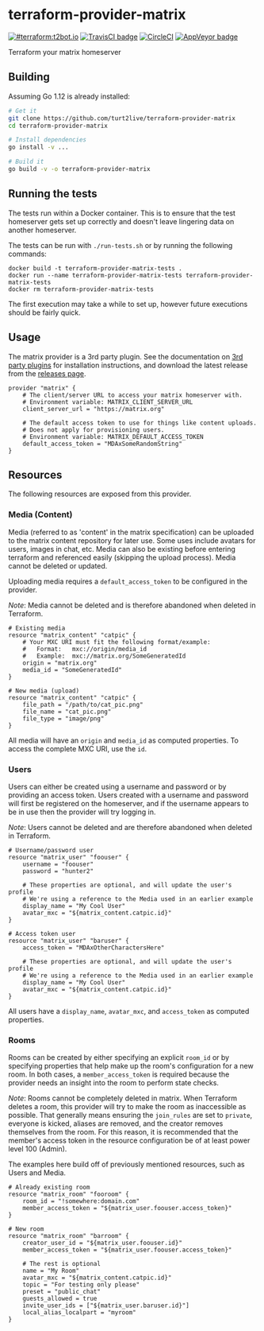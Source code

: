 # terraform-provider-matrix

[![#terraform:t2bot.io](https://img.shields.io/badge/matrix-%23terraform:t2bot.io-brightgreen.svg)](https://matrix.to/#/#terraform:t2bot.io)
[![TravisCI badge](https://travis-ci.org/turt2live/terraform-provider-matrix.svg?branch=master)](https://travis-ci.org/turt2live/terraform-provider-matrix)
[![CircleCI](https://circleci.com/gh/turt2live/terraform-provider-matrix/tree/master.svg?style=svg)](https://circleci.com/gh/turt2live/terraform-provider-matrix/tree/master)
[![AppVeyor badge](https://ci.appveyor.com/api/projects/status/github/turt2live/terraform-provider-matrix?branch=master&svg=true)](https://ci.appveyor.com/project/turt2live/terraform-provider-matrix)

Terraform your matrix homeserver

## Building

Assuming Go 1.12 is already installed:
```bash
# Get it
git clone https://github.com/turt2live/terraform-provider-matrix
cd terraform-provider-matrix

# Install dependencies
go install -v ...

# Build it
go build -v -o terraform-provider-matrix
```

## Running the tests

The tests run within a Docker container. This is to ensure that the test homeserver gets set up correctly and doesn't 
leave lingering data on another homeserver.

The tests can be run with `./run-tests.sh` or by running the following commands:
```
docker build -t terraform-provider-matrix-tests .
docker run --name terraform-provider-matrix-tests terraform-provider-matrix-tests
docker rm terraform-provider-matrix-tests
```

The first execution may take a while to set up, however future executions should be
fairly quick.

## Usage

The matrix provider is a 3rd party plugin. See the documentation on [3rd party plugins](https://www.terraform.io/docs/configuration/providers.html#third-party-plugins)
for installation instructions, and download the latest release from the [releases page](https://github.com/turt2live/terraform-provider-matrix/releases).

```hcl
provider "matrix" {
    # The client/server URL to access your matrix homeserver with.
    # Environment variable: MATRIX_CLIENT_SERVER_URL
    client_server_url = "https://matrix.org"
    
    # The default access token to use for things like content uploads.
    # Does not apply for provisioning users.
    # Environment variable: MATRIX_DEFAULT_ACCESS_TOKEN
    default_access_token = "MDAxSomeRandomString"
}
```

## Resources

The following resources are exposed from this provider.

### Media (Content)

Media (referred to as 'content' in the matrix specification) can be uploaded to the matrix content repository for later
use. Some uses include avatars for users, images in chat, etc. Media can also be existing before entering terraform and
referenced easily (skipping the upload process). Media cannot be deleted or updated.

Uploading media requires a `default_access_token` to be configured in the provider.

*Note*: Media cannot be deleted and is therefore abandoned when deleted in Terraform.

```hcl
# Existing media 
resource "matrix_content" "catpic" {
    # Your MXC URI must fit the following format/example: 
    #   Format:   mxc://origin/media_id
    #   Example:  mxc://matrix.org/SomeGeneratedId
    origin = "matrix.org"
    media_id = "SomeGeneratedId"
}

# New media (upload)
resource "matrix_content" "catpic" {
    file_path = "/path/to/cat_pic.png"
    file_name = "cat_pic.png"
    file_type = "image/png"
}
```

All media will have an `origin` and `media_id` as computed properties. To access the complete MXC URI, use the `id`.

### Users

Users can either be created using a username and password or by providing an access token. Users created with a username
and password will first be registered on the homeserver, and if the username appears to be in use then the provider will
try logging in.

*Note*: Users cannot be deleted and are therefore abandoned when deleted in Terraform.

```hcl
# Username/password user
resource "matrix_user" "foouser" {
    username = "foouser"
    password = "hunter2"
    
    # These properties are optional, and will update the user's profile
    # We're using a reference to the Media used in an earlier example
    display_name = "My Cool User"
    avatar_mxc = "${matrix_content.catpic.id}"
}

# Access token user
resource "matrix_user" "baruser" {
    access_token = "MDAxOtherCharactersHere"
    
    # These properties are optional, and will update the user's profile
    # We're using a reference to the Media used in an earlier example
    display_name = "My Cool User"
    avatar_mxc = "${matrix_content.catpic.id}"
}
```

All users have a `display_name`, `avatar_mxc`, and `access_token` as computed properties.

### Rooms

Rooms can be created by either specifying an explicit `room_id` or by specifying properties that help make up the room's
configuration for a new room. In both cases, a `member_access_token` is required because the provider needs an insight
into the room to perform state checks.

*Note*: Rooms cannot be completely deleted in matrix. When Terraform deletes a room, this provider will try to make the
room as inaccessible as possible. That generally means ensuring the `join_rules` are set to `private`, everyone is kicked,
aliases are removed, and the creator removes themselves from the room. For this reason, it is recommended that the member's
access token in the resource configuration be of at least power level 100 (Admin).

The examples here build off of previously mentioned resources, such as Users and Media.

```hcl
# Already existing room
resource "matrix_room" "fooroom" {
    room_id = "!somewhere:domain.com"
    member_access_token = "${matrix_user.foouser.access_token}"
}

# New room
resource "matrix_room" "barroom" {
    creator_user_id = "${matrix_user.foouser.id}"
    member_access_token = "${matrix_user.foouser.access_token}"
    
    # The rest is optional
    name = "My Room"
    avatar_mxc = "${matrix_content.catpic.id}"
    topic = "For testing only please"
    preset = "public_chat"
    guests_allowed = true
    invite_user_ids = ["${matrix_user.baruser.id}"]
    local_alias_localpart = "myroom"
}
```
